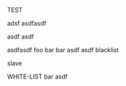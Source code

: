 TEST

adsf
asdfasdf

asdf
asdf

asdfasdf
foo
bar
bar
asdf
asdf
blacklist

slave

WHITE-LIST
bar
asdf
